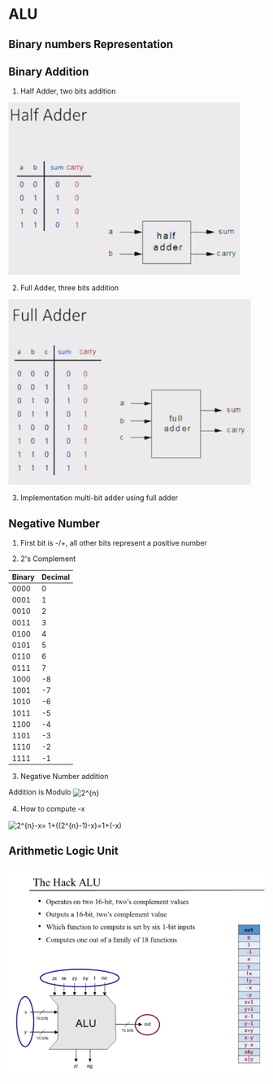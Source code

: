 # ALU

## Binary numbers Representation

## Binary Addition


1. Half Adder, two bits addition


![half_adder](https://raw.githubusercontent.com/hadleyhzy34/computer-architecture/main/source/Half_adder.png)


2. Full Adder, three bits addition


![full_adder](https://raw.githubusercontent.com/hadleyhzy34/computer-architecture/main/source/full_adder.png)


3. Implementation multi-bit adder using full adder

## Negative Number
1. First bit is -/+, all other bits represent a positive number

2. 2's Complement

| Binary | Decimal |
|--------|---------|
|  0000  |    0    |
|  0001  |    1    |   
|  0010  |    2    |
|  0011  |    3    |
|  0100  |    4    |
|  0101  |    5    |
|  0110  |    6    |
|  0111  |    7    |
|  1000  |   -8    |
|  1001  |   -7    |
|  1010  |   -6    |
|  1011  |   -5    |
|  1100  |   -4    |
|  1101  |   -3    |
|  1110  |   -2    |
|  1111  |   -1    |

3. Negative Number addition

Addition is Modulo <img src="http://www.sciweavers.org/tex2img.php?eq=%202%5E%7Bn%7D%20&bc=White&fc=Black&im=jpg&fs=12&ff=arev&edit=0" align="center" border="0" alt=" 2^{n} " width="24" height="17" />

4. How to compute -x

<img src="http://www.sciweavers.org/tex2img.php?eq=2%5E%7Bn%7D-x%3D%201%2B%28%282%5E%7Bn%7D-1%29-x%29%3D1%2B%28-x%29&bc=White&fc=Black&im=jpg&fs=12&ff=arev&edit=0" align="center" border="0" alt="2^{n}-x= 1+((2^{n}-1)-x)=1+(-x)" width="307" height="19" />


## Arithmetic Logic Unit


![alu](https://raw.githubusercontent.com/hadleyhzy34/computer-architecture/main/source/hack_alu.png)


